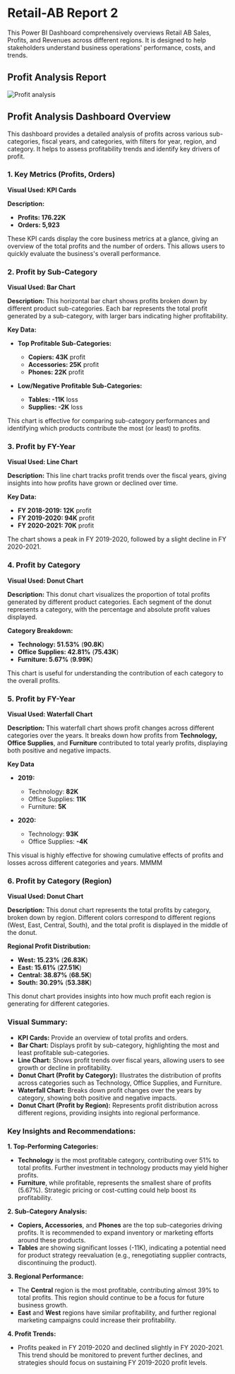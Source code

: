 # Retail-AB Report 2

This Power BI Dashboard comprehensively overviews Retail AB Sales, Profits, and Revenues across different regions. It is designed to help stakeholders understand business operations' performance, costs, and trends.

## Profit Analysis Report

![Profit analysis](https://github.com/navinsingh1813/Retail-AB-Dashboard/blob/main/Image/4.%20Profit%20Analysis.png)

## Profit Analysis Dashboard Overview

This dashboard provides a detailed analysis of profits across various sub-categories, fiscal years, and categories, with filters for year, region, and category. It helps to assess profitability trends and identify key drivers of profit.

### 1. Key Metrics (Profits, Orders)

**Visual Used: KPI Cards**

**Description:**

  - **Profits: 176.22K**
  - **Orders: 5,923**

These KPI cards display the core business metrics at a glance, giving an overview of the total profits and the number of orders. This allows users to quickly evaluate the business's overall performance.

### 2. Profit by Sub-Category

**Visual Used: Bar Chart**

**Description:** This horizontal bar chart shows profits broken down by different product sub-categories. Each bar represents the total profit generated by a sub-category, with larger bars indicating higher profitability.

**Key Data:**

  - **Top Profitable Sub-Categories:**
    
    - **Copiers: 43K** profit
    - **Accessories: 25K** profit
    - **Phones: 22K** profit
      
  - **Low/Negative Profitable Sub-Categories:**
    
    - **Tables: -11K** loss
    - **Supplies: -2K** loss

This chart is effective for comparing sub-category performances and identifying which products contribute the most (or least) to profits.

### 3. Profit by FY-Year

**Visual Used: Line Chart**

**Description:** This line chart tracks profit trends over the fiscal years, giving insights into how profits have grown or declined over time.

**Key Data:**

  - **FY 2018-2019: 12K** profit
  - **FY 2019-2020: 94K** profit
  - **FY 2020-2021: 70K** profit

The chart shows a peak in FY 2019-2020, followed by a slight decline in FY 2020-2021.

### 4. Profit by Category

**Visual Used: Donut Chart**

**Description:** This donut chart visualizes the proportion of total profits generated by different product categories. Each segment of the donut represents a category, with the percentage and absolute profit values displayed.

**Category Breakdown:**

  - **Technology: 51.53%** (**90.8K**)
  - **Office Supplies: 42.81%** (**75.43K**)
  - **Furniture: 5.67%** (**9.99K**)

This chart is useful for understanding the contribution of each category to the overall profits.

### 5. Profit by FY-Year 

**Visual Used: Waterfall Chart**

**Description:** This waterfall chart shows profit changes across different categories over the years. It breaks down how profits from **Technology, Office Supplies**, and **Furniture** contributed to total yearly profits, displaying both positive and negative impacts.

**Key Data**

- **2019:**
  - Technology: **82K**
  - Office Supplies: **11K**
  - Furniture: **5K**

- **2020:**
  - Technology: **93K**
  - Office Supplies: **-4K**

This visual is highly effective for showing cumulative effects of profits and losses across different categories and years.
MMMM
### 6. Profit by Category (Region)

**Visual Used: Donut Chart**

**Description:** This donut chart represents the total profits by category, broken down by region. Different colors correspond to different regions (West, East, Central, South), and the total profit is displayed in the middle of the donut.

**Regional Profit Distribution:**

  - **West: 15.23%** (**26.83K**)
  - **East: 15.61%** (**27.51K**)
  - **Central: 38.87%** (**68.5K**)
  - **South: 30.29%** (**53.38K**)

This donut chart provides insights into how much profit each region is generating for different categories.

### Visual Summary:

  - **KPI Cards:** Provide an overview of total profits and orders.
  - **Bar Chart:** Displays profit by sub-category, highlighting the most and least profitable sub-categories.
  - **Line Chart:** Shows profit trends over fiscal years, allowing users to see growth or decline in profitability.
  - **Donut Chart (Profit by Category):** Illustrates the distribution of profits across categories such as Technology, Office Supplies, and Furniture.
  - **Waterfall Chart:** Breaks down profit changes over the years by category, showing both positive and negative impacts.
  - **Donut Chart (Profit by Region):** Represents profit distribution across different regions, providing insights into regional performance.

### Key Insights and Recommendations:

**1. Top-Performing Categories:**
  - **Technology** is the most profitable category, contributing over 51% to total profits. Further investment in technology products may yield higher profits.
  - **Furniture**, while profitable, represents the smallest share of profits (5.67%). Strategic pricing or cost-cutting could help boost its profitability.
    
**2. Sub-Category Analysis:**
  - **Copiers, Accessories**, and **Phones** are the top sub-categories driving profits. It is recommended to expand inventory or marketing efforts around these products.
  - **Tables** are showing significant losses (-11K), indicating a potential need for product strategy reevaluation (e.g., renegotiating supplier contracts, discontinuing the product).

**3. Regional Performance:**
  - The **Central** region is the most profitable, contributing almost 39% to total profits. This region should continue to be a focus for future business growth.
  - **East** and **West** regions have similar profitability, and further regional marketing campaigns could increase their profitability.

**4. Profit Trends:**
  - Profits peaked in FY 2019-2020 and declined slightly in FY 2020-2021. This trend should be monitored to prevent further declines, and strategies should focus on sustaining FY 2019-2020 profit levels.




















